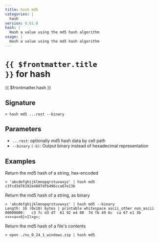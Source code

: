 ```yaml
---
title: hash md5
categories: |
  hash
version: 0.81.0
hash: |
  Hash a value using the md5 hash algorithm
usage: |
  Hash a value using the md5 hash algorithm
---
```


# <code>{{ $frontmatter.title }}</code> for hash

<div class='command-title'>{{ $frontmatter.hash }}</div>

## Signature

```> hash md5 ...rest --binary```

## Parameters

 -  `...rest`: optionally md5 hash data by cell path
 -  `--binary` `(-b)`: Output binary instead of hexadecimal representation

## Examples

Return the md5 hash of a string, hex-encoded
```shell
> 'abcdefghijklmnopqrstuvwxyz' | hash md5
c3fcd3d76192e4007dfb496cca67e13b
```

Return the md5 hash of a string, as binary
```shell
> 'abcdefghijklmnopqrstuvwxyz' | hash md5 --binary
Length: 16 (0x10) bytes | printable whitespace ascii_other non_ascii
00000000:   c3 fc d3 d7  61 92 e4 00  7d fb 49 6c  ca 67 e1 3b   ××××a××0}×Il×g×;

```

Return the md5 hash of a file's contents
```shell
> open ./nu_0_24_1_windows.zip | hash md5

```

